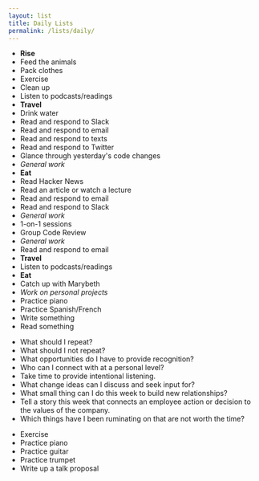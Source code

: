 ```yaml
---
layout: list
title: Daily Lists
permalink: /lists/daily/
---
```


<style>
.lists ul::before {
    content: 'Considerations';
}
.lists ul:nth-child(2)::before {
    content: 'Daily Timeline';
}
.lists ul:last-child::before {
    content: 'Open Days';
}
</style>

- __Rise__
- Feed the animals
- Pack clothes
- Exercise
- Clean up
- Listen to podcasts/readings
- __Travel__
- Drink water
- Read and respond to Slack
- Read and respond to email
- Read and respond to texts
- Read and respond to Twitter
- Glance through yesterday's code changes
- _General work_
- __Eat__
- Read Hacker News
- Read an article or watch a lecture
- Read and respond to email
- Read and respond to Slack
- _General work_
- 1-on-1 sessions
- Group Code Review
- _General work_
- Read and respond to email
- __Travel__
- Listen to podcasts/readings
- __Eat__
- Catch up with Marybeth
- _Work on personal projects_
- Practice piano
- Practice Spanish/French
- Write something
- Read something

<!--two items:-->

- What should I repeat?
- What should I not repeat?
- What opportunities do I have to provide recognition?
- Who can I connect with at a personal level?
- Take time to provide intentional listening.
- What change ideas can I discuss and seek input for?
- What small thing can I do this week to build new relationships?
- Tell a story this week that connects an employee action or decision to the values of the company.
- Which things have I been ruminating on that are not worth the time?

<!--two items:-->

- Exercise
- Practice piano
- Practice guitar
- Practice trumpet
- Write up a talk proposal

[1]: https://en.wikipedia.org/wiki/Kübler-Ross_model
[2]: https://en.wikipedia.org/wiki/C_(musical_note)#Graphic_presentation
